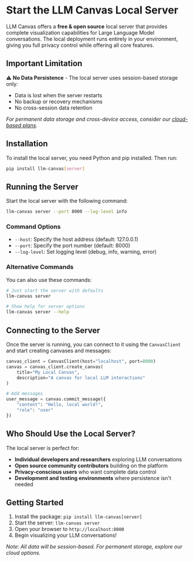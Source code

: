 # Start the LLM Canvas Local Server

LLM Canvas offers a **free & open source** local server that provides complete visualization capabilities for Large Language Model conversations. The local deployment runs entirely in your environment, giving you full privacy control while offering all core features.

## Important Limitation

⚠️ **No Data Persistence** - The local server uses session-based storage only:

- Data is lost when the server restarts
- No backup or recovery mechanisms
- No cross-session data retention

_For permanent data storage and cross-device access, consider our [cloud-based plans](https://llm-canvas.com/pricing)._

## Installation

To install the local server, you need Python and pip installed. Then run:

```bash
pip install llm-canvas[server]
```

## Running the Server

Start the local server with the following command:

```bash
llm-canvas server --port 8000 --log-level info
```

### Command Options

- `--host`: Specify the host address (default: 127.0.0.1)
- `--port`: Specify the port number (default: 8000)
- `--log-level`: Set logging level (debug, info, warning, error)

### Alternative Commands

You can also use these commands:

```bash
# Just start the server with defaults
llm-canvas server

# Show help for server options
llm-canvas server --help
```

## Connecting to the Server

Once the server is running, you can connect to it using the `CanvasClient` and start creating canvases and messages:

```python
canvas_client = CanvasClient(host="localhost", port=8000)
canvas = canvas_client.create_canvas(
    title="My Local Canvas",
    description="A canvas for local LLM interactions"
)

# Add messages
user_message = canvas.commit_message({
    "content": "Hello, local world!",
    "role": "user"
})
```

## Who Should Use the Local Server?

The local server is perfect for:

- **Individual developers and researchers** exploring LLM conversations
- **Open source community contributors** building on the platform
- **Privacy-conscious users** who want complete data control
- **Development and testing environments** where persistence isn't needed

## Getting Started

1. Install the package: `pip install llm-canvas[server]`
2. Start the server: `llm-canvas server`
3. Open your browser to `http://localhost:8000`
4. Begin visualizing your LLM conversations!

_Note: All data will be session-based. For permanent storage, explore our cloud options._
